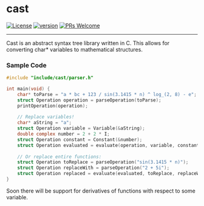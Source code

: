 # cast
[![License](https://img.shields.io/badge/License-Apache_2.0-blue.svg)]()
[![version](https://img.shields.io/badge/version-1.0.0-blue)]()
[![PRs Welcome](https://img.shields.io/badge/PRs-welcome-green.svg?style=flat-square)](https://makeapullrequest.com)
<hr>
Cast is an abstract syntax tree library written in C. This allows for converting char* variables to mathematical structures.

### Sample Code
```c
#include "include/cast/parser.h"

int main(void) {
    char* toParse = "a * bc + 123 / sin(3.1415 * n) ^ log_(2, 8) - e";
    struct Operation operation = parseOperation(toParse);
    printOperation(operation);
    
    // Replace variables!
    char* aString = "a";
    struct Operation variable = Variable(&aString);
    double complex number = 2 + 2 * I;
    struct Operation constant = Constant(&number);
    struct Operation evaluated = evaluate(operation, variable, constant);
    
    // Or replace entire functions:
    struct Operation toReplace = parseOperation("sin(3.1415 * n)");
    struct Operation replaceWith = parseOperation("2 + 5i");
    struct Operation replaced = evaluate(evaluated, toReplace, replaceWith);
}
```

Soon there will be support for derivatives of functions with respect to some variable.